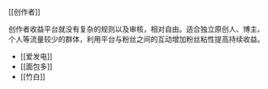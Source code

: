 [[创作者]]


创作者收益平台就没有复杂的规则以及审核，相对自由。适合独立原创人、博主、个人等流量较少的群体，利用平台与粉丝之间的互动增加粉丝粘性提高持续收益。

- [[爱发电]]
- [[面包多]]
- [[竹白]]